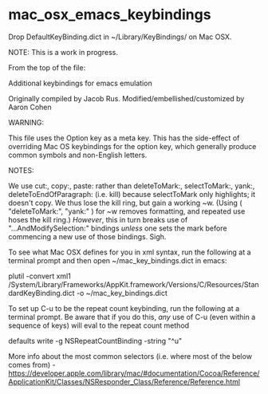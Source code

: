 mac_osx_emacs_keybindings
=========================

Drop DefaultKeyBinding.dict in ~/Library/KeyBindings/ on Mac OSX.

NOTE: This is a work in progress.

From the top of the file:

Additional keybindings for emacs emulation

Originally compiled by Jacob Rus.  Modified/embellished/customized by Aaron Cohen

WARNING:

This file uses the Option key as a meta key.  This has the side-effect of overriding Mac OS keybindings for the option key, which generally
produce common symbols and non-English letters.

NOTES:

We use cut:, copy:, paste: rather than deleteToMark:, selectToMark:, yank:, deleteToEndOfParagraph: (i.e. kill) because selectToMark only highlights; it doesn't copy.
We thus lose the kill ring, but gain a working ~w.  (Using ( "deleteToMark:", "yank:" ) for ~w removes formatting, and repeated use hoses the kill ring.)
*However*, this in turn breaks use of "...AndModifySelection:" bindings *unless* one sets the mark before commencing a new use of those bindings.  Sigh.

To see what Mac OSX defines for you in xml syntax, run the following at a terminal prompt and then open ~/mac_key_bindings.dict in emacs:

plutil -convert xml1 /System/Library/Frameworks/AppKit.framework/Versions/C/Resources/StandardKeyBinding.dict -o ~/mac_key_bindings.dict

To set up C-u to be the repeat count keybinding, run the following at a terminal prompt.
Be aware that if you do this, *any* use of C-u (even within a sequence of keys) will eval to the repeat count method

defaults write -g NSRepeatCountBinding -string "^u"

More info about the most common selectors (i.e. where most of the below comes from) -
  https://developer.apple.com/library/mac/#documentation/Cocoa/Reference/ApplicationKit/Classes/NSResponder_Class/Reference/Reference.html
